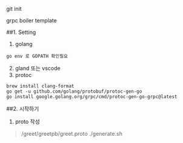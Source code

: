 git init

grpc boiler template

##1. Setting

1. golang 
```
go env 로 GOPATH 확인필요
```
2. gland 또는 vscode
3. protoc
``` brew install protobuf  
brew install clang-format  
go get -u github.com/golang/protobuf/protoc-gen-go
go install google.golang.org/grpc/cmd/protoc-gen-go-grpc@latest
```


##2. 시작하기
1. proto 작성
> /greet/greetpb/greet.proto 
./generate.sh


